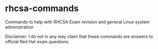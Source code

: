 # rhcsa-commands
Commands to help with RHCSA Exam revision and general Linux system administration

Disclaimer: I do not in any way claim that these commands are answers to official Red Hat exam questions.
